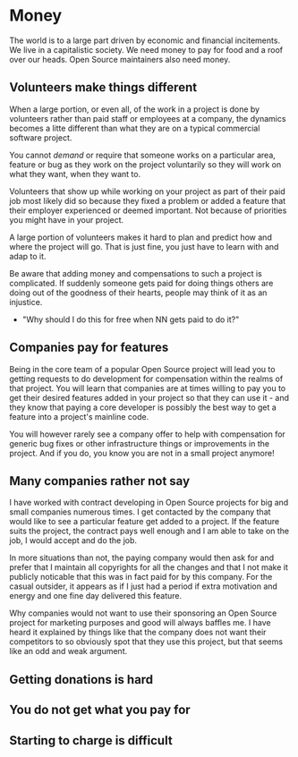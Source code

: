 # Money

The world is to a large part driven by economic and financial incitements. We
live in a capitalistic society. We need money to pay for food and a roof over
our heads. Open Source maintainers also need money.

## Volunteers make things different

When a large portion, or even all, of the work in a project is done by
volunteers rather than paid staff or employees at a company, the dynamics
becomes a litte different than what they are on a typical commercial software
project.

You cannot *demand* or require that someone works on a particular area,
feature or bug as they work on the project voluntarily so they will work on
what they want, when they want to.

Volunteers that show up while working on your project as part of their paid
job most likely did so because they fixed a problem or added a feature that
their employer experienced or deemed important. Not because of priorities you
might have in your project.

A large portion of volunteers makes it hard to plan and predict how and where
the project will go. That is just fine, you just have to learn with and adap
to it.

Be aware that adding money and compensations to such a project is complicated.
If suddenly someone gets paid for doing things others are doing out of the
goodness of their hearts, people may think of it as an injustice.

- "Why should I do this for free when NN gets paid to do it?"

## Companies pay for features

Being in the core team of a popular Open Source project will lead you to
getting requests to do development for compensation within the realms of that
project. You will learn that companies are at times willing to pay you to get
their desired features added in your project so that they can use it - and
they know that paying a core developer is possibly the best way to get a
feature into a project's mainline code.

You will however rarely see a company offer to help with compensation for
generic bug fixes or other infrastructure things or improvements in the
project. And if you do, you know you are not in a small project anymore!

## Many companies rather not say

I have worked with contract developing in Open Source projects for big and
small companies numerous times. I get contacted by the company that would like
to see a particular feature get added to a project. If the feature suits the
project, the contract pays well enough and I am able to take on the job, I
would accept and do the job.

In more situations than not, the paying company would then ask for and prefer
that I maintain all copyrights for all the changes and that I not make it
publicly noticable that this was in fact paid for by this company. For the
casual outsider, it appears as if I just had a period if extra motivation and
energy and one fine day delivered this feature.

Why companies would not want to use their sponsoring an Open Source project
for marketing purposes and good will always baffles me. I have heard it
explained by things like that the company does not want their competitors to
so obviously spot that they use this project, but that seems like an odd and
weak argument.

## Getting donations is hard

## You do not get what you pay for

## Starting to charge is difficult
